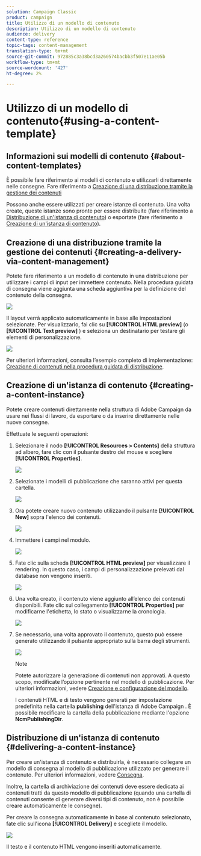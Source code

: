 ```yaml
---
solution: Campaign Classic
product: campaign
title: Utilizzo di un modello di contenuto
description: Utilizzo di un modello di contenuto
audience: delivery
content-type: reference
topic-tags: content-management
translation-type: tm+mt
source-git-commit: 972885c3a38bcd3a260574bacbb3f507e11ae05b
workflow-type: tm+mt
source-wordcount: '427'
ht-degree: 2%

---
```



# Utilizzo di un modello di contenuto{#using-a-content-template}

## Informazioni sui modelli di contenuto {#about-content-templates}

È possibile fare riferimento ai modelli di contenuto e utilizzarli direttamente nelle consegne. Fare riferimento a [Creazione di una distribuzione tramite la gestione dei contenuti](#creating-a-delivery-via-content-management)

Possono anche essere utilizzati per creare istanze di contenuto. Una volta create, queste istanze sono pronte per essere distribuite (fare riferimento a [Distribuzione di un&#39;istanza di contenuto](#delivering-a-content-instance)) o esportate (fare riferimento a [Creazione di un&#39;istanza di contenuto](#creating-a-content-instance)).

## Creazione di una distribuzione tramite la gestione dei contenuti {#creating-a-delivery-via-content-management}

Potete fare riferimento a un modello di contenuto in una distribuzione per utilizzare i campi di input per immettere contenuto. Nella procedura guidata di consegna viene aggiunta una scheda aggiuntiva per la definizione del contenuto della consegna.

![](assets/s_ncs_content_deliver_a_content.png)

Il layout verrà applicato automaticamente in base alle impostazioni selezionate. Per visualizzarlo, fai clic su **[!UICONTROL HTML preview]** (o **[!UICONTROL Text preview]** ) e seleziona un destinatario per testare gli elementi di personalizzazione.

![](assets/s_ncs_content_deliver_a_content_html.png)

Per ulteriori informazioni, consulta l’esempio completo di implementazione: [Creazione di contenuti nella procedura guidata di distribuzione](../../delivery/using/use-case--creating-content-management.md#creating-content-in-the-delivery-wizard).

## Creazione di un&#39;istanza di contenuto {#creating-a-content-instance}

Potete creare contenuti direttamente nella struttura  di Adobe Campaign da usare nei flussi di lavoro, da esportare o da inserire direttamente nelle nuove consegne.

Effettuate le seguenti operazioni:

1. Selezionare il nodo **[!UICONTROL Resources > Contents]** della struttura ad albero, fare clic con il pulsante destro del mouse e scegliere **[!UICONTROL Properties]**.

   ![](assets/s_ncs_content_folder_properties.png)

1. Selezionate i modelli di pubblicazione che saranno attivi per questa cartella.

   ![](assets/s_ncs_content_folder_templates.png)

1. Ora potete creare nuovo contenuto utilizzando il pulsante **[!UICONTROL New]** sopra l&#39;elenco dei contenuti.

   ![](assets/s_ncs_content_folder_create_a_template.png)

1. Immettere i campi nel modulo.

   ![](assets/s_ncs_content_folder_use_a_template.png)

1. Fate clic sulla scheda **[!UICONTROL HTML preview]** per visualizzare il rendering. In questo caso, i campi di personalizzazione prelevati dal database non vengono inseriti.

   ![](assets/s_ncs_content_folder_use_a_template_preview.png)

1. Una volta creato, il contenuto viene aggiunto all’elenco dei contenuti disponibili. Fate clic sul collegamento **[!UICONTROL Properties]** per modificarne l&#39;etichetta, lo stato o visualizzarne la cronologia.

   ![](assets/s_ncs_content_folder_template_properties.png)

1. Se necessario, una volta approvato il contenuto, questo può essere generato utilizzando il pulsante appropriato sulla barra degli strumenti.

   ![](assets/s_ncs_content_folder_template_generate.png)

   >[!NOTE]
   >
   >Potete autorizzare la generazione di contenuti non approvati. A questo scopo, modificate l’opzione pertinente nel modello di pubblicazione. Per ulteriori informazioni, vedere [Creazione e configurazione del modello](../../delivery/using/publication-templates.md#creating-and-configuring-the-template).

   I contenuti HTML e di testo vengono generati per impostazione predefinita nella cartella **publishing** dell&#39;istanza di Adobe Campaign . È possibile modificare la cartella della pubblicazione mediante l&#39;opzione **NcmPublishingDir**.

## Distribuzione di un&#39;istanza di contenuto {#delivering-a-content-instance}

Per creare un&#39;istanza di contenuto e distribuirla, è necessario collegare un modello di consegna al modello di pubblicazione utilizzato per generare il contenuto. Per ulteriori informazioni, vedere [Consegna](../../delivery/using/publication-templates.md#delivery).

Inoltre, la cartella di archiviazione dei contenuti deve essere dedicata ai contenuti tratti da questo modello di pubblicazione (quando una cartella di contenuti consente di generare diversi tipi di contenuto, non è possibile creare automaticamente le consegne).

Per creare la consegna automaticamente in base al contenuto selezionato, fate clic sull&#39;icona **[!UICONTROL Delivery]** e scegliete il modello.

![](assets/s_ncs_content_folder_create_the_delivery.png)

Il testo e il contenuto HTML vengono inseriti automaticamente.

